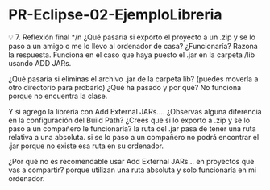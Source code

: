 # PR-Eclipse-02-EjemploLibreria
💡 7. Reflexión final */n
¿Qué pasaría si exporto el proyecto a un .zip y se lo paso a un amigo o me lo llevo al ordenador de casa? ¿Funcionaría? Razona la respuesta.
Funciona en el caso que haya puesto el .jar en la carpeta /lib usando ADD JARs.

¿Qué pasaría si eliminas el archivo .jar de la carpeta lib? (puedes moverla a otro directorio para probarlo) ¿Qué ha pasado y por qué?
No funciona porque no encuentra la clase.

Y si agrego la librería con Add External JARs.... ¿Observas alguna diferencia en la configuración del Build Path? ¿Crees que si lo exporto a .zip y se lo paso a un compañero le funcionaría?
la ruta del .jar pasa de tener una ruta relativa a una absoluta. si se lo paso a un compañero no podrá encontrar el .jar porque no existe esa ruta en su ordenador.

¿Por qué no es recomendable usar Add External JARs… en proyectos que vas a compartir?
porque utilizan una ruta absoluta y solo funcionaría en mi ordenador.

